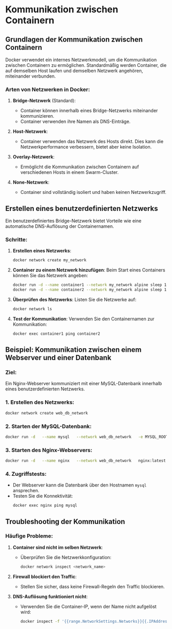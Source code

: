 
# Kommunikation zwischen Containern
## Grundlagen der Kommunikation zwischen Containern

Docker verwendet ein internes Netzwerkmodell, um die Kommunikation zwischen Containern zu ermöglichen. Standardmäßig werden Container, die auf demselben Host laufen und demselben Netzwerk angehören, miteinander verbunden.

### Arten von Netzwerken in Docker:
1. **Bridge-Netzwerk** (Standard):
   - Container können innerhalb eines Bridge-Netzwerks miteinander kommunizieren.
   - Container verwenden ihre Namen als DNS-Einträge.

2. **Host-Netzwerk**:
   - Container verwenden das Netzwerk des Hosts direkt. Dies kann die Netzwerkperformance verbessern, bietet aber keine Isolation.

3. **Overlay-Netzwerk**:
   - Ermöglicht die Kommunikation zwischen Containern auf verschiedenen Hosts in einem Swarm-Cluster.

4. **None-Netzwerk**:
   - Container sind vollständig isoliert und haben keinen Netzwerkzugriff.

## Erstellen eines benutzerdefinierten Netzwerks

Ein benutzerdefiniertes Bridge-Netzwerk bietet Vorteile wie eine automatische DNS-Auflösung der Containernamen.

### Schritte:
1. **Erstellen eines Netzwerks**:
   ```bash
   docker network create my_network
   ```

2. **Container zu einem Netzwerk hinzufügen**:
   Beim Start eines Containers können Sie das Netzwerk angeben:
   ```bash
   docker run -d --name container1 --network my_network alpine sleep 1000
   docker run -d --name container2 --network my_network alpine sleep 1000
   ```

3. **Überprüfen des Netzwerks**:
   Listen Sie die Netzwerke auf:
   ```bash
   docker network ls
   ```

4. **Test der Kommunikation**:
   Verwenden Sie den Containernamen zur Kommunikation:
   ```bash
   docker exec container1 ping container2
   ```

## Beispiel: Kommunikation zwischen einem Webserver und einer Datenbank

### Ziel:
Ein Nginx-Webserver kommuniziert mit einer MySQL-Datenbank innerhalb eines benutzerdefinierten Netzwerks.

### 1. Erstellen des Netzwerks:
```bash
docker network create web_db_network
```

### 2. Starten der MySQL-Datenbank:
```bash
docker run -d   --name mysql   --network web_db_network   -e MYSQL_ROOT_PASSWORD=root   -e MYSQL_DATABASE=testdb   mysql:latest
```

### 3. Starten des Nginx-Webservers:
```bash
docker run -d   --name nginx   --network web_db_network   nginx:latest
```

### 4. Zugriffstests:
- Der Webserver kann die Datenbank über den Hostnamen `mysql` ansprechen.
- Testen Sie die Konnektivität:
  ```bash
  docker exec nginx ping mysql
  ```

## Troubleshooting der Kommunikation

### Häufige Probleme:
1. **Container sind nicht im selben Netzwerk**:
   - Überprüfen Sie die Netzwerkkonfiguration:
     ```bash
     docker network inspect <network_name>
     ```

2. **Firewall blockiert den Traffic**:
   - Stellen Sie sicher, dass keine Firewall-Regeln den Traffic blockieren.

3. **DNS-Auflösung funktioniert nicht**:
   - Verwenden Sie die Container-IP, wenn der Name nicht aufgelöst wird:
     ```bash
     docker inspect -f '{{range.NetworkSettings.Networks}}{{.IPAddress}}{{end}}' <container_name>
     ```
